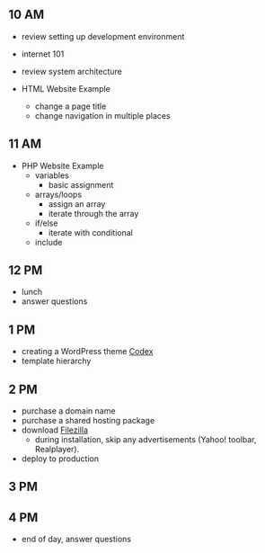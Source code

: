 ## 10 AM
* review setting up development environment
* internet 101
* review system architecture

* HTML Website Example
  - change a page title
  - change navigation in multiple places

## 11 AM
* PHP Website Example
  - variables
    * basic assignment
  - arrays/loops
    * assign an array
    * iterate through the array
  - if/else
    * iterate with conditional
  - include

## 12 PM
* lunch
* answer questions

## 1 PM
* creating a WordPress theme [Codex](https://codex.wordpress.org/Theme_Development)
* template hierarchy

## 2 PM
* purchase a domain name
* purchase a shared hosting package
* download [Filezilla](https://filezilla-project.org/)
  - during installation, skip any advertisements (Yahoo! toolbar, Realplayer).
* deploy to production

## 3 PM

## 4 PM
* end of day, answer questions
